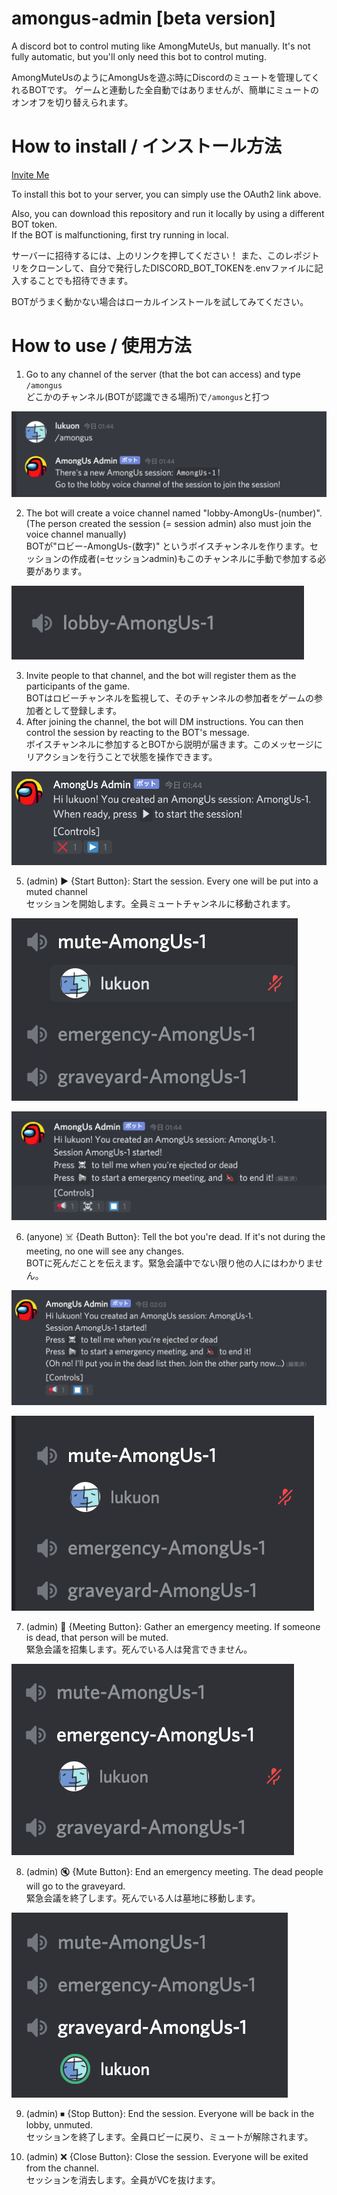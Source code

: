 # amongus-admin \[beta version\]
A discord bot to control muting like AmongMuteUs, but manually.
It's not fully automatic, but you'll only need this bot to control muting.

AmongMuteUsのようにAmongUsを遊ぶ時にDiscordのミュートを管理してくれるBOTです。
ゲームと連動した全自動ではありませんが、簡単にミュートのオンオフを切り替えられます。

# How to install / インストール方法

[Invite Me](https://discord.com/oauth2/authorize?client_id=802513262854799390&permissions=29568016&scope=bot)

To install this bot to your server, you can simply use the OAuth2 link above.

Also, you can download this repository and run it locally by using a different BOT token.  
If the BOT is malfunctioning, first try running in local.

サーバーに招待するには、上のリンクを押してください！
また、このレポジトリをクローンして、自分で発行したDISCORD_BOT_TOKENを.envファイルに記入することでも招待できます。

BOTがうまく動かない場合はローカルインストールを試してみてください。

# How to use / 使用方法

1. Go to any channel of the server (that the bot can access) and type `/amongus`  <br />  どこかのチャンネル(BOTが認識できる場所)で`/amongus`と打つ

![Create](screenshots/create.png)

2. The bot will create a voice channel named "lobby-AmongUs-(number)". (The person created the session (= session admin) also must join the voice channel manually) <br /> BOTが"ロビー-AmongUs-(数字)" というボイスチャンネルを作ります。セッションの作成者(=セッションadmin)もこのチャンネルに手動で参加する必要があります。

![Lobby](screenshots/lobby.png)

3. Invite people to that channel, and the bot will register them as the participants of the game. <br /> BOTはロビーチャンネルを監視して、そのチャンネルの参加者をゲームの参加者として登録します。
4. After joining the channel, the bot will DM instructions. You can then control the session by reacting to the BOT's message. <br /> ボイスチャンネルに参加するとBOTから説明が届きます。このメッセージにリアクションを行うことで状態を操作できます。

![Lobby_dm](screenshots/lobby_dm.png)

5. (admin) ▶️ {Start Button}: Start the session. Every one will be put into a muted channel <br /> セッションを開始します。全員ミュートチャンネルに移動されます。

![Mute](screenshots/mute.png)

![Mute_dm](screenshots/mute_dm.png)

6. (anyone) ☠️ {Death Button}: Tell the bot you're dead. If it's not during the meeting, no one will see any changes. <br /> BOTに死んだことを伝えます。緊急会議中でない限り他の人にはわかりません。

![Dead_dm](screenshots/death_message.png)

![Dead_no_change](screenshots/dead_no_change.png)

7. (admin) 📢 {Meeting Button}: Gather an emergency meeting. If someone is dead, that person will be muted. <br /> 緊急会議を招集します。死んでいる人は発言できません。

![Emergency_mute](screenshots/emergency_mute.png)

8. (admin) 🔇 {Mute Button}: End an emergency meeting. The dead people will go to the graveyard. <br /> 緊急会議を終了します。死んでいる人は墓地に移動します。

![Graveyard](screenshots/graveyard.png)

9. (admin) ⏹ {Stop Button}: End the session. Everyone will be back in the lobby, unmuted. <br /> セッションを終了します。全員ロビーに戻り、ミュートが解除されます。

10. (admin) ❌ {Close Button}: Close the session. Everyone will be exited from the channel. <br /> セッションを消去します。全員がVCを抜けます。
